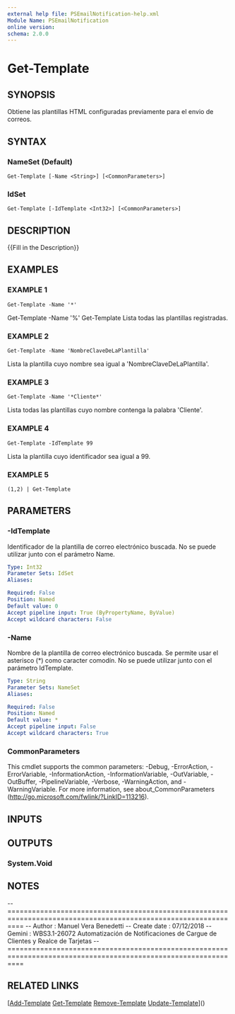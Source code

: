 ```yaml
---
external help file: PSEmailNotification-help.xml
Module Name: PSEmailNotification
online version:
schema: 2.0.0
---
```


# Get-Template

## SYNOPSIS
Obtiene las plantillas HTML configuradas previamente para el envio de correos.

## SYNTAX

### NameSet (Default)
```
Get-Template [-Name <String>] [<CommonParameters>]
```

### IdSet
```
Get-Template [-IdTemplate <Int32>] [<CommonParameters>]
```

## DESCRIPTION
{{Fill in the Description}}

## EXAMPLES

### EXAMPLE 1
```
Get-Template -Name '*'
```

Get-Template -Name '%'
Get-Template 
Lista todas las plantillas registradas.

### EXAMPLE 2
```
Get-Template -Name 'NombreClaveDeLaPlantilla'
```

Lista la plantilla cuyo nombre sea igual a 'NombreClaveDeLaPlantilla'.

### EXAMPLE 3
```
Get-Template -Name '*Cliente*'
```

Lista todas las plantillas cuyo nombre contenga la palabra 'Cliente'.

### EXAMPLE 4
```
Get-Template -IdTemplate 99
```

Lista la plantilla cuyo identificador sea igual a 99.

### EXAMPLE 5
```
(1,2) | Get-Template
```

## PARAMETERS

### -IdTemplate
Identificador de la plantilla de correo electrónico buscada.
No se puede utilizar junto con el parámetro Name.

```yaml
Type: Int32
Parameter Sets: IdSet
Aliases:

Required: False
Position: Named
Default value: 0
Accept pipeline input: True (ByPropertyName, ByValue)
Accept wildcard characters: False
```

### -Name
Nombre de la plantilla de correo electrónico buscada.
Se permite usar el asterisco (*) como caracter comodín.
No se puede utilizar junto con el parámetro IdTemplate.

```yaml
Type: String
Parameter Sets: NameSet
Aliases:

Required: False
Position: Named
Default value: *
Accept pipeline input: False
Accept wildcard characters: True
```

### CommonParameters
This cmdlet supports the common parameters: -Debug, -ErrorAction, -ErrorVariable, -InformationAction, -InformationVariable, -OutVariable, -OutBuffer, -PipelineVariable, -Verbose, -WarningAction, and -WarningVariable.
For more information, see about_CommonParameters (http://go.microsoft.com/fwlink/?LinkID=113216).

## INPUTS

## OUTPUTS

### System.Void
## NOTES
-- ================================================================================================================
-- Author       : Manuel Vera Benedetti
-- Create date  : 07/12/2018
-- Gemini       : WBS3.1-26072 Automatización de Notificaciones de Cargue de Clientes y Realce de Tarjetas
-- ================================================================================================================

## RELATED LINKS

[[Add-Template](Add-Template.md)
[Get-Template](Get-Template.md)
[Remove-Template](Remove-Template.md)
[Update-Template](Update-Template.md)]()

